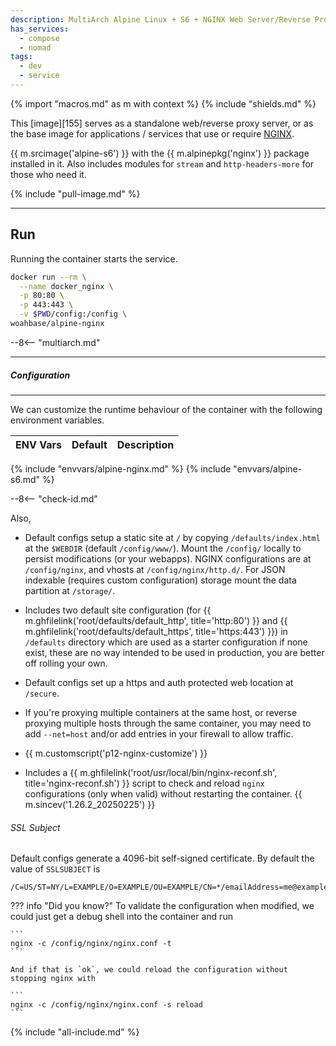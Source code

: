 ```yaml
---
description: MultiArch Alpine Linux + S6 + NGINX Web Server/Reverse Proxy.
has_services:
  - compose
  - nomad
tags:
  - dev
  - service
---
```


{% import "macros.md" as m with context %}
{% include "shields.md" %}

This [image][155] serves as a standalone web/reverse proxy server,
or as the base image for applications / services that use or
require [NGINX][1].

{{ m.srcimage('alpine-s6') }} with the {{ m.alpinepkg('nginx') }}
package installed in it. Also includes modules for `stream` and
`http-headers-more` for those who need it.

{% include "pull-image.md" %}

---
Run
---

Running the container starts the service.

``` sh
docker run --rm \
  --name docker_nginx \
  -p 80:80 \
  -p 443:443 \
  -v $PWD/config:/config \
woahbase/alpine-nginx
```

--8<-- "multiarch.md"

---
##### Configuration
---

We can customize the runtime behaviour of the container with the
following environment variables.

| ENV Vars   | Default   | Description
| :---       | :---      | :---
{% include "envvars/alpine-nginx.md" %}
{% include "envvars/alpine-s6.md" %}

--8<-- "check-id.md"

Also,

* Default configs setup a static site at `/` by copying
  `/defaults/index.html` at the `$WEBDIR` (default
  `/config/www/`).  Mount the `/config/` locally to persist
  modifications (or your webapps). NGINX configurations are at
  `/config/nginx`, and vhosts at `/config/nginx/http.d/`. For JSON
  indexable (requires custom configuration) storage mount the data
  partition at `/storage/`.

* Includes two default site configuration (for {{
  m.ghfilelink('root/defaults/default_http', title='http:80') }}
  and {{ m.ghfilelink('root/defaults/default_https',
  title='https:443') }}) in `/defaults` directory which are used
  as a starter configuration if none exist, these are no way
  intended to be used in production, you are better off rolling
  your own.

* Default configs set up a https and auth protected web location
  at `/secure`.

* If you're proxying multiple containers at the same host, or
  reverse proxying multiple hosts through the same container, you
  may need to add `--net=host` and/or add entries in your firewall
  to allow traffic.

* {{ m.customscript('p12-nginx-customize') }}

* Includes a {{ m.ghfilelink('root/usr/local/bin/nginx-reconf.sh',
  title='nginx-reconf.sh') }} script to check and reload `nginx`
  configurations (only when valid) without restarting the
  container. {{ m.sincev('1.26.2_20250225') }}

###### SSL Subject

Default configs generate a 4096-bit self-signed certificate. By
default the value of `SSLSUBJECT` is
```
/C=US/ST=NY/L=EXAMPLE/O=EXAMPLE/OU=EXAMPLE/CN=*/emailAddress=me@example.com
```

??? info "Did you know?"
    To validate the configuration when modified, we could just
    get a debug shell into the container and run

    ```
    nginx -c /config/nginx/nginx.conf -t
    ```

    And if that is `ok`, we could reload the configuration without
    stopping nginx with

    ```
    nginx -c /config/nginx/nginx.conf -s reload
    ```

[1]: https://nginx.org

{% include "all-include.md" %}
